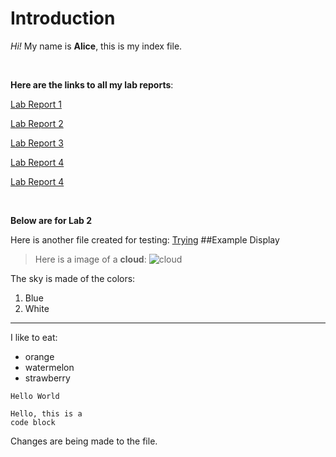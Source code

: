 # Introduction
*Hi!* My name is **Alice**, this is my index file.

<br/>

**Here are the links to all my lab reports**:

[Lab Report 1](https://alicefeather.github.io/cse15l-lab-reports/lab-report-1-week-2.html)

[Lab Report 2](https://alicefeather.github.io/cse15l-lab-reports/lab-report-1-week-4.html)

[Lab Report 3](https://alicefeather.github.io/cse15l-lab-reports/lab-report-3-week-6.html)

[Lab Report 4](https://alicefeather.github.io/cse15l-lab-reports/lab-report-4-week-8.html)

[Lab Report 4](https://alicefeather.github.io/cse15l-lab-reports/lab-report-5-week-10.html)

<br/>

**Below are for Lab 2**

Here is another file created for testing: [Trying](https://alicefeather.github.io/cse15l-lab-reports/tryHTML.html)
##Example Display
> Here is a image of a **cloud**:
![cloud](https://user-images.githubusercontent.com/103291674/162546960-4fc3c00d-1176-4de9-92c6-2ebed03a85eb.jpg)

The sky is made of the colors:
1. Blue
2. White
---
I like to eat:
- orange
- watermelon
- strawberry

`Hello World`

```
Hello, this is a 
code block
```
Changes are being made to the file.



